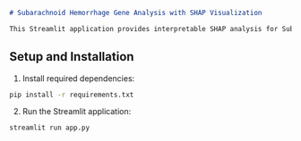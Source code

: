 ```markdown
# Subarachnoid Hemorrhage Gene Analysis with SHAP Visualization

This Streamlit application provides interpretable SHAP analysis for Subarachnoid Hemorrhage risk prediction based on 20 key genes related to Subarachnoid Hemorrhage.

```

## Setup and Installation

1. Install required dependencies:
```bash
pip install -r requirements.txt
```

2. Run the Streamlit application:

```bash
streamlit run app.py
```
